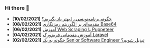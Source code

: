 ### Hi there 👋

<!-- posts -->
* **[10/02/2021]** [چگونه برنامه‌نویسی را بهتر یاد بگیریم؟](https://liara.ir/blog/%da%86%da%af%d9%88%d9%86%d9%87-%d8%a8%d8%b1%d9%86%d8%a7%d9%85%d9%87%e2%80%8c%d9%86%d9%88%db%8c%d8%b3%db%8c-%d8%b1%d8%a7-%d8%a8%d9%87%d8%aa%d8%b1-%db%8c%d8%a7%d8%af-%d8%a8%da%af%db%8c%d8%b1%db%8c%d9%85/ "چگونه برنامه‌نویسی را بهتر یاد بگیریم؟")
* **[08/02/2021]** [مقدمه‌ای بر الگوریتم رمزنگاری Base64](https://liara.ir/blog/%d9%85%d9%82%d8%af%d9%85%d9%87%e2%80%8c%d8%a7%db%8c-%d8%a8%d8%b1-%d8%a7%d9%84%da%af%d9%88%d8%b1%db%8c%d8%aa%d9%85-%d8%b1%d9%85%d8%b2%d9%86%da%af%d8%a7%d8%b1%db%8c-base64/ "مقدمه‌ای بر الگوریتم رمزنگاری Base64")
* **[06/02/2021]** [آموزش Web Scraping با Puppeteer](https://liara.ir/blog/%d8%a2%d9%85%d9%88%d8%b2%d8%b4-web-scraping-%d8%a8%d8%a7-puppeteer/ "آموزش Web Scraping با Puppeteer")
* **[04/02/2021]** [آموزش مقدماتی فریم‌ورک Laravel](https://liara.ir/blog/%d8%a2%d9%85%d9%88%d8%b2%d8%b4-%d9%85%d9%82%d8%af%d9%85%d8%a7%d8%aa%db%8c-%d9%81%d8%b1%db%8c%d9%85%e2%80%8c%d9%88%d8%b1%da%a9-laravel/ "آموزش مقدماتی فریم‌ورک Laravel")
* **[02/02/2021]** [چگونه به یک Senior Software Engineer تبدیل شویم؟](https://liara.ir/blog/%da%86%da%af%d9%88%d9%86%d9%87-%d8%a8%d9%87-%db%8c%da%a9-senior-software-engineer-%d8%aa%d8%a8%d8%af%db%8c%d9%84-%d8%b4%d9%88%db%8c%d9%85%d8%9f/ "چگونه به یک Senior Software Engineer تبدیل شویم؟")<!-- /posts -->

